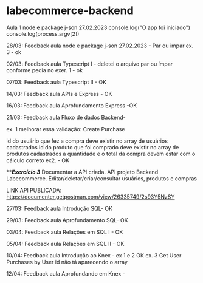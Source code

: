 # labecommerce-backend

Aula 1 node e package j-son 27.02.2023
 console.log("O app foi iniciado")
 console.log(process.argv[2])

28/03: Feedback aula node e package j-son 27.02.2023 - Par ou impar ex. 3 - ok

02/03: Feedback aula Typescript I - deletei o arquivo par ou ímpar conforme pedia no exer. 1 - ok


07/03: Feedback aula Typescript II - OK

14/03:  Feedback aula  APIs e Express - OK

16/03:  Feedback aula  Aprofundamento Express -OK

21/03:  Feedback aula  Fluxo de dados Backend- 

ex. 1 melhorar essa validação:
Create Purchase

id do usuário que fez a compra deve existir no array de usuários cadastrados
id do produto que foi comprado deve existir no array de produtos cadastrados
a quantidade e o total da compra devem estar com o cálculo correto
 ex2. - OK

 *********************Exercício 3*******************
Documentar a API criada.
API projeto Backend Labecommerce. Editar/deletar/criar/consultar usuários, produtos e compras

LINK API PUBLICADA: https://documenter.getpostman.com/view/26335749/2s93Y5NzSY

27/03:  Feedback aula  Introdução SQL- OK

29/03:  Feedback aula  Aprofundamento SQL- OK

03/04: Feedback aula Relações em SQL I - OK

05/04: Feedback aula Relações em SQL II - OK

10/04: Feedback aula Introdução ao Knex - ex 1 e 2 OK
ex. 3 Get User Purchases by User id não tá aparecendo o array

12/04: Feedback aula Aprofundando em Knex - 
